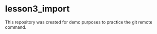 # lesson3_import
This repository was created for demo purposes to practice the git remote command.

